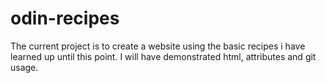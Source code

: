# odin-recipes
The current project is to create a website using the basic recipes i have learned up until this point. I will have demonstrated html, attributes and git usage.
